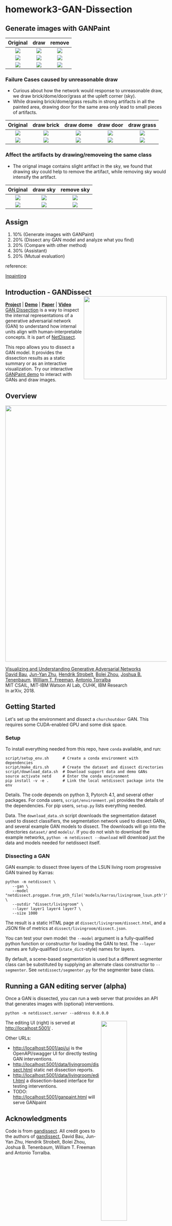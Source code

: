# homework3-GAN-Dissection

## Generate images with GANPaint
| Original |   draw   |   remove   |
| :------: | :------: | :--------: |
| ![](assets/GANPaint/1-ori.png) | ![](assets/GANPaint/1-draw.png) | ![](assets/GANPaint/1-remove.png) |
| ![](assets/GANPaint/5-ori.png) | ![](assets/GANPaint/5-draw.png) | ![](assets/GANPaint/5-remove.png) |
| ![](assets/GANPaint/6-ori.png) | ![](assets/GANPaint/6-draw.png) | ![](assets/GANPaint/6-remove.png) |

### Failure Cases caused by unreasonable draw
- Curious about how the network would response to unreasonable draw, we draw brick/dome/door/grass at the upleft corner (sky).
- While drawing brick/dome/grass results in strong artifacts in all the painted area, drawing door for the same area only lead to small pieces of artifacts.

| Original | draw brick | draw dome | draw door | draw grass |
| :------: | :--------: | :-------: | :-------: | :--------: |
| ![](assets/GANPaint/2-ori.png) | ![](assets/GANPaint/2-draw-brick.png) | ![](assets/GANPaint/2-draw-dome.png) | ![](assets/GANPaint/2-draw-door.png) | ![](assets/GANPaint/2-draw-grass.png) |
| ![](assets/GANPaint/4-ori.png) | ![](assets/GANPaint/4-draw-brick.png) | ![](assets/GANPaint/4-draw-dome.png) | ![](assets/GANPaint/4-draw-door.png) | ![](assets/GANPaint/4-draw-grass.png) |

### Affect the artifacts by drawing/removeing the same class
- The orignal image contains slight artifact in the sky, we found that drawing sky could help to remove the artifact, while removing sky would intensify the artifact.

| Original | draw sky | remove sky |
| :------: | :------: | :--------: |
| ![](assets/GANPaint/2-ori.png) | ![](assets/GANPaint/2-draw-sky.png) | ![](assets/GANPaint/2-remove-sky.png) |
| ![](assets/GANPaint/4-ori.png) | ![](assets/GANPaint/4-draw-sky.png) | ![](assets/GANPaint/4-remove-sky.png) |


## Assign

1.  10% (Generate images with GANPaint)
2.  20% (Dissect any GAN model and analyze what you find)
3.  20% (Compare with other method)
4.  30% (Assistant) 
5.  20% (Mutual evaluation)

reference:

[Inpainting](https://github.com/akmtn/pytorch-siggraph2017-inpainting)

## Introduction - GANDissect <a href="http://gandissect.res.ibm.com/ganpaint.html?project=churchoutdoor&layer=layer4"><img src='doc/ganpaint.gif' align="right" height="259"></a>

[**Project**](https://gandissect.csail.mit.edu/) | [**Demo**](http://gandissect.res.ibm.com/ganpaint.html?project=churchoutdoor&layer=layer4) | [**Paper**](https://arxiv.org/pdf/1811.10597.pdf) | [**Video**](http://tiny.cc/gandissect) <br>
[GAN Dissection](https://gandissect.csail.mit.edu/) is a way to inspect the internal representations of a generative adversarial network (GAN) to understand how internal units align with human-interpretable concepts. It is part of [NetDissect](https://netdissect.csail.mit.edu/).

This repo allows you to dissect a GAN model. It provides the dissection results as a static summary or as an interactive visualization. Try our interactive [GANPaint demo](http://gandissect.res.ibm.com/ganpaint.html?project=churchoutdoor&layer=layer4) to interact with GANs and draw images. 

## Overview

<img src="doc/teaser.jpg" width="800px" clear="both" />

[Visualizing and Understanding Generative Adversarial Networks](http://gandissect.csail.mit.edu) <br>
[David Bau](http://people.csail.mit.eduÂ/davidbau/home/), [Jun-Yan Zhu](http://people.csail.mit.edu/junyanz/), [Hendrik Strobelt](http://hendrik.strobelt.com/), [Bolei Zhou](http://people.csail.mit.edu/bzhou/), [Joshua B. Tenenbaum](http://web.mit.edu/cocosci/josh.html), [William T. Freeman](https://billf.mit.edu/), [Antonio Torralba](http://web.mit.edu/torralba/www/) <br>
MIT CSAIL, MIT-IBM Watson AI Lab, CUHK, IBM Research <br>
In arXiv, 2018.

## Getting Started
Let's set up the environment and dissect a `churchoutdoor` GAN. This requires some CUDA-enabled GPU and some disk space.

### Setup

To install everything needed from this repo, have `conda` available,
and run:

```
script/setup_env.sh      # Create a conda environment with dependencies
script/make_dirs.sh      # Create the dataset and dissect directories
script/download_data.sh  # Download support data and demo GANs
source activate netd     # Enter the conda environment
pip install -v -e .      # Link the local netdissect package into the env
```

Details.  The code depends on python 3, Pytorch 4.1, and several other
packages.  For conda users, `script/environment.yml` provides the details
of the dependencies.  For pip users, `setup.py` lists everything needed.

Data.  The `download_data.sh` script downloads the segmentation dataset
used to dissect classifiers, the segmentation network used to dissect GANs,
and several example GAN models to dissect.  The downloads will go into
the directories `dataset/` and `models/`.  If you do not wish to download
the example networks, `python -m netdissect --download` will download
just the data and models needed for netdissect itself.


### Dissecting a GAN

GAN example: to dissect three layers of the LSUN living room progressive
GAN trained by Karras:

```
python -m netdissect \
   --gan \
   --model "netdissect.proggan.from_pth_file('models/karras/livingroom_lsun.pth')" \
   --outdir "dissect/livingroom" \
   --layer layer1 layer4 layer7 \
   --size 1000
```

The result is a static HTML page at `dissect/livingroom/dissect.html`, and
a JSON file of metrics at `dissect/livingroom/dissect.json`.

You can test your own model: the `--model` argument is a fully-qualified
python function or constructor for loading the GAN to test.  The
`--layer` names are fully-qualified (`state_dict`-style) names for layers.

By default, a scene-based segmentation is used but a different segmenter class
can be substituted by supplying an alternate class constructor to
`--segmenter`.  See `netdissect/segmenter.py` for the segmenter base class.

## Running a GAN editing server (alpha)


Once a GAN is dissected, you can run a web server that provides an API
that generates images with (optional) interventions.

```
python -m netdissect.server --address 0.0.0.0
```
<img src='doc/ganter_screenshot.png' width='40%' align='right' style="padding:3px;">



The editing UI (right) is served at [http://localhost:5001/](http://localhost:5001/) .

Other URLs:

- [http://localhost:5001/api/ui](http://localhost:5001/api/ui) is the OpenAPI/swagger UI for directly
    testing GAN interventions.
- [http://localhost:5001/data/livingroom/dissect.html](http://localhost:5001/data/livingroom/dissect.html) static net
    dissection reports.
- [http://localhost:5001/data/livingroom/edit.html](http://localhost:5001/data/livingroom/edit.html) a dissection-based
    interface for testing interventions.
- TODO: [http://localhost:5001/ganpaint.html](http://localhost:5001/ganpaint.html) will serve GANpaint

## Acknowledgments
Code is from [gandissect](https://github.com/CSAILVision/GANDissect). All credit goes to the authors of [gandissect](https://gandissect.csail.mit.edu/), David Bau, Jun-Yan Zhu, Hendrik Strobelt, Bolei Zhou, Joshua B. Tenenbaum, William T. Freeman and Antonio Torralba.
